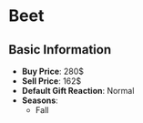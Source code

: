 # Beet

## Basic Information

- **Buy Price**: 280$
- **Sell Price**: 162$
- **Default Gift Reaction**: Normal
- **Seasons**:
  - Fall